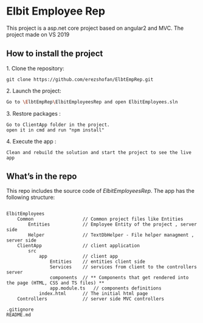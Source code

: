 # Elbit Employee Rep

This project is a asp.net core project based on angular2 and MVC.
The project made on VS 2019

## How to install the project

1\. Clone the repository:

```
git clone https://github.com/erezshofan/ElbtEmpRep.git
```

2\. Launch the project:

```bash
Go to \ElbtEmpRep\‏‏ElbitEmployeesRep and open ElbitEmployees.sln
```

3\. Restore packages :

```
Go to ClientApp folder in the project.
open it in cmd and run "npm install"
```

4\. Execute the app :

```
Clean and rebuild the solution and start the project to see the live app
```

## What’s in the repo

This repo includes the source code of _‏‏ElbitEmployeesRep_. The app has the following structure:

```

ElbitEmployees
	Common					// Common project files like Entities	
		Entities 			// Employee Entity of the project , server side
		Helper 				// TextDbHelper - File helper managment , server side
	ClientApp				// client application
		src
			app				// client app
				Entities	// entities client side
				Services	// services from client to the controllers server
				components  // ** Components that get rendered into the page (HTML, CSS and TS files) **
				app.module.ts	// components definitions
			index.html		// The initial html page
	Controllers				// server side MVC controllers
			
.gitignore
README.md

```
